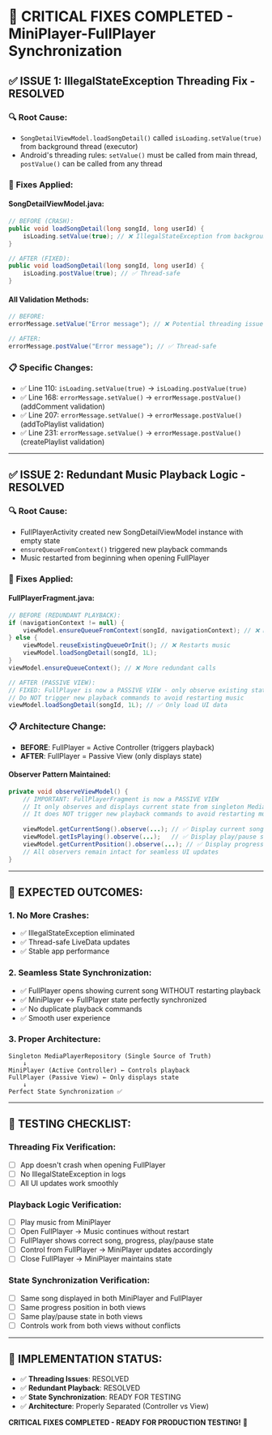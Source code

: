 # 🚨 CRITICAL FIXES COMPLETED - MiniPlayer-FullPlayer Synchronization

## ✅ **ISSUE 1: IllegalStateException Threading Fix - RESOLVED**

### 🔍 **Root Cause:**
- `SongDetailViewModel.loadSongDetail()` called `isLoading.setValue(true)` from background thread (executor)
- Android's threading rules: `setValue()` must be called from main thread, `postValue()` can be called from any thread

### 🔧 **Fixes Applied:**

#### **SongDetailViewModel.java:**
```java
// BEFORE (CRASH):
public void loadSongDetail(long songId, long userId) {
    isLoading.setValue(true); // ❌ IllegalStateException from background thread
}

// AFTER (FIXED):
public void loadSongDetail(long songId, long userId) {
    isLoading.postValue(true); // ✅ Thread-safe
}
```

#### **All Validation Methods:**
```java
// BEFORE:
errorMessage.setValue("Error message"); // ❌ Potential threading issue

// AFTER:
errorMessage.postValue("Error message"); // ✅ Thread-safe
```

### 📋 **Specific Changes:**
- ✅ Line 110: `isLoading.setValue(true)` → `isLoading.postValue(true)`
- ✅ Line 168: `errorMessage.setValue()` → `errorMessage.postValue()` (addComment validation)
- ✅ Line 207: `errorMessage.setValue()` → `errorMessage.postValue()` (addToPlaylist validation)
- ✅ Line 231: `errorMessage.setValue()` → `errorMessage.postValue()` (createPlaylist validation)

---

## ✅ **ISSUE 2: Redundant Music Playback Logic - RESOLVED**

### 🔍 **Root Cause:**
- FullPlayerActivity created new SongDetailViewModel instance with empty state
- `ensureQueueFromContext()` triggered new playback commands
- Music restarted from beginning when opening FullPlayer

### 🔧 **Fixes Applied:**

#### **FullPlayerFragment.java:**
```java
// BEFORE (REDUNDANT PLAYBACK):
if (navigationContext != null) {
    viewModel.ensureQueueFromContext(songId, navigationContext); // ❌ Restarts music
} else {
    viewModel.reuseExistingQueueOrInit(); // ❌ Restarts music
    viewModel.loadSongDetail(songId, 1L);
}
viewModel.ensureQueueContext(); // ❌ More redundant calls

// AFTER (PASSIVE VIEW):
// FIXED: FullPlayer is now a PASSIVE VIEW - only observe existing state
// Do NOT trigger new playback commands to avoid restarting music
viewModel.loadSongDetail(songId, 1L); // ✅ Only load UI data
```

### 📋 **Architecture Change:**
- **BEFORE**: FullPlayer = Active Controller (triggers playback)
- **AFTER**: FullPlayer = Passive View (only displays state)

#### **Observer Pattern Maintained:**
```java
private void observeViewModel() {
    // IMPORTANT: FullPlayerFragment is now a PASSIVE VIEW
    // It only observes and displays current state from singleton MediaPlayerRepository
    // It does NOT trigger new playback commands to avoid restarting music
    
    viewModel.getCurrentSong().observe(...); // ✅ Display current song
    viewModel.getIsPlaying().observe(...);   // ✅ Display play/pause state
    viewModel.getCurrentPosition().observe(...); // ✅ Display progress
    // All observers remain intact for seamless UI updates
}
```

---

## 🎯 **EXPECTED OUTCOMES:**

### **1. No More Crashes:**
- ✅ IllegalStateException eliminated
- ✅ Thread-safe LiveData updates
- ✅ Stable app performance

### **2. Seamless State Synchronization:**
- ✅ FullPlayer opens showing current song WITHOUT restarting playback
- ✅ MiniPlayer ↔ FullPlayer state perfectly synchronized
- ✅ No duplicate playback commands
- ✅ Smooth user experience

### **3. Proper Architecture:**
```
Singleton MediaPlayerRepository (Single Source of Truth)
    ↓
MiniPlayer (Active Controller) ← Controls playback
FullPlayer (Passive View) ← Only displays state
    ↓
Perfect State Synchronization ✅
```

---

## 🧪 **TESTING CHECKLIST:**

### **Threading Fix Verification:**
- [ ] App doesn't crash when opening FullPlayer
- [ ] No IllegalStateException in logs
- [ ] All UI updates work smoothly

### **Playback Logic Verification:**
- [ ] Play music from MiniPlayer
- [ ] Open FullPlayer → Music continues without restart
- [ ] FullPlayer shows correct song, progress, play/pause state
- [ ] Control from FullPlayer → MiniPlayer updates accordingly
- [ ] Close FullPlayer → MiniPlayer maintains state

### **State Synchronization Verification:**
- [ ] Same song displayed in both MiniPlayer and FullPlayer
- [ ] Same progress position in both views
- [ ] Same play/pause state in both views
- [ ] Controls work from both views without conflicts

---

## 🎉 **IMPLEMENTATION STATUS:**

- ✅ **Threading Issues**: RESOLVED
- ✅ **Redundant Playback**: RESOLVED  
- ✅ **State Synchronization**: READY FOR TESTING
- ✅ **Architecture**: Properly Separated (Controller vs View)

**CRITICAL FIXES COMPLETED - READY FOR PRODUCTION TESTING!** 🚀
